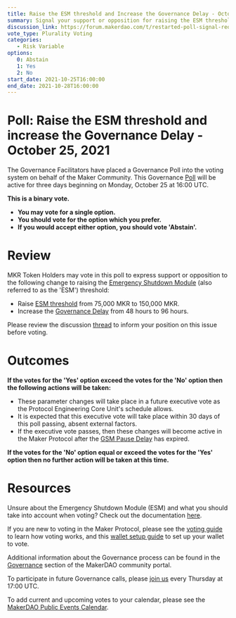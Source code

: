 ```yaml
---
title: Raise the ESM threshold and Increase the Governance Delay - October 25, 2021
summary: Signal your support or opposition for raising the ESM threshold to 150,000 MKR and increasing the Governance Delay to 96 hours.
discussion_link: https://forum.makerdao.com/t/restarted-poll-signal-request-raise-the-esm-threshold-to-15-and-increase-the-governance-delay-to-4-days/10896
vote_type: Plurality Voting
categories:
   - Risk Variable
options:
   0: Abstain
   1: Yes
   2: No
start_date: 2021-10-25T16:00:00
end_date: 2021-10-28T16:00:00
---
```

# Poll: Raise the ESM threshold and increase the Governance Delay - October 25, 2021

The Governance Facilitators have placed a Governance Poll into the voting system on behalf of the Maker Community. This Governance [Poll](https://community-development.makerdao.com/en/learn/governance/on-chain-gov) will be active for three days beginning on Monday, October 25 at 16:00 UTC.

**This is a binary vote.** 
- **You may vote for a single option.** 
- **You should vote for the option which you prefer.**
- **If you would accept either option, you should vote 'Abstain'.**

# Review

MKR Token Holders may vote in this poll to express support or opposition to the following change to raising the [Emergency Shutdown Module](https://docs.makerdao.com/smart-contract-modules/shutdown/emergency-shutdown-module) (also referred to as the 'ESM') threshold:
* Raise [ESM threshold](https://docs.makerdao.com/smart-contract-modules/shutdown/emergency-shutdown-module) from 75,000 MKR to 150,000 MKR.
* Increase the [Governance Delay](https://makerdao.world/en/learn/governance/param-gsm-pause-delay) from 48 hours to 96 hours.

Please review the discussion [thread](https://forum.makerdao.com/t/restarted-poll-signal-request-raise-the-esm-threshold-to-15-and-increase-the-governance-delay-to-4-days/10896) to inform your position on this issue before voting.

# Outcomes

**If the votes for the 'Yes' option exceed the votes for the 'No' option then the following actions will be taken:**
* These parameter changes will take place in a future executive vote as the Protocol Engineering Core Unit's schedule allows. 
* It is expected that this executive vote will take place within 30 days of this poll passing, absent external factors.
* If the executive vote passes, then these changes will become active in the Maker Protocol after the [GSM Pause Delay](https://community-development.makerdao.com/en/learn/governance/param-gsm-pause-delay) has expired.

**If the votes for the 'No' option equal or exceed the votes for the 'Yes' option then no further action will be taken at this time.**  

# Resources

Unsure about the Emergency Shutdown Module (ESM) and what you should take into account when voting? Check out the documentation [here](https://docs.makerdao.com/smart-contract-modules/shutdown/emergency-shutdown-module).

If you are new to voting in the Maker Protocol, please see the [voting guide](https://community-development.makerdao.com/en/learn/governance/how-voting-works/) to learn how voting works, and this [wallet setup guide](https://community-development.makerdao.com/en/learn/governance/voting-setup/) to set up your wallet to vote.

Additional information about the Governance process can be found in the [Governance](https://community-development.makerdao.com/en/learn/governance) section of the MakerDAO community portal.

To participate in future Governance calls, please [join us](https://github.com/makerdao/community/tree/master/governance/governance-and-risk-meetings) every Thursday at 17:00 UTC.

To add current and upcoming votes to your calendar, please see the [MakerDAO Public Events Calendar](https://calendar.google.com/calendar/embed?src=makerdao.com_3efhm2ghipksegl009ktniomdk%40group.calendar.google.com&ctz=UTC&mode=week&showCalendars=0&showPrint=0).


